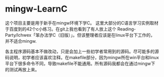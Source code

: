 # mingw-LearnC

  这个项目主要是用于新手在mingw环境下学C。
  这里大部分的C语言学习实例取材于百度到的42个c小练习。在git上我也看到了有人放上这个 Reading-Party/lchwex「笨办法学C（旧版）」。但该整理者应该是在linux平台下工作的，并不适合mingw.

  各主程序源码基本不做改动，只是会加上一些初学者常用到的源码。尽可能多的源码说明，初学者应该喜欢注释。在makefile部分，因为mingw所在win平台和linux平台下很多命令不同，导致makefile不能通用。所有源码我都会在通过mingw下的测试再放上来。

